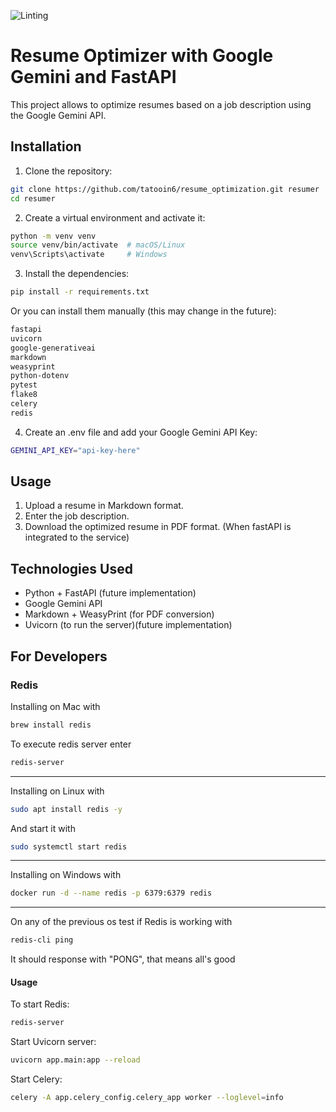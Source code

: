 ![Linting](https://github.com/tatooin6/resume_optimization/actions/workflows/linting.yml/badge.svg)

# Resume Optimizer with Google Gemini and FastAPI

This project allows to optimize resumes based on a job description using the Google Gemini API.

## Installation

1. Clone the repository:
```bash
git clone https://github.com/tatooin6/resume_optimization.git resumer
cd resumer
```

2. Create a virtual environment and activate it:
```bash
python -m venv venv
source venv/bin/activate  # macOS/Linux
venv\Scripts\activate     # Windows
```

3. Install the dependencies:
```bash
pip install -r requirements.txt
```

Or you can install them manually (this may change in the future):
```txt
fastapi
uvicorn
google-generativeai
markdown
weasyprint
python-dotenv
pytest
flake8
celery
redis
```

4. Create an .env file and add your Google Gemini API Key:
```bash
GEMINI_API_KEY="api-key-here"
```

## Usage
1. Upload a resume in Markdown format.
2. Enter the job description.
3. Download the optimized resume in PDF format. (When fastAPI is integrated to the service)

## Technologies Used
- Python + FastAPI (future implementation)
- Google Gemini API
- Markdown + WeasyPrint (for PDF conversion)
- Uvicorn (to run the server)(future implementation)

## For Developers

### Redis
Installing on Mac with
```bash
brew install redis
```

To execute redis server enter
```bash
redis-server
```
--- 
Installing on Linux with
```bash
sudo apt install redis -y
```

And start it with
```bash
sudo systemctl start redis
```
---
Installing on Windows with
```bash
docker run -d --name redis -p 6379:6379 redis
```
---
On any of the previous os test if Redis is working with
```bash
redis-cli ping
``` 
It should response with "PONG", that means all's good

#### Usage

To start Redis:
```bash
redis-server
```

Start Uvicorn server:
```bash
uvicorn app.main:app --reload
```

Start Celery:
```bash
celery -A app.celery_config.celery_app worker --loglevel=info
```





